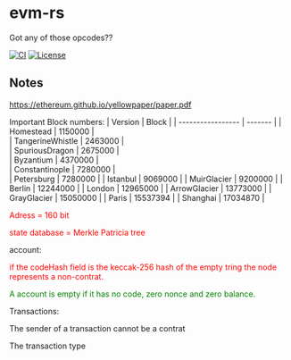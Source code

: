 # evm-rs
Got any of those opcodes??

[![CI](https://github.com/freergit/evm-rs/actions/workflows/ci.yml/badge.svg)][gh-ci]
[![License](https://img.shields.io/badge/License-MIT-orange.svg)][mit-license]

[mit-license]: https://opensource.org/license/mit/
[gh-ci]: https://github.com/bluealloy/revm/actions/workflows/ci.yml


## Notes
https://ethereum.github.io/yellowpaper/paper.pdf

Important Block numbers:
| Version           | Block    |
| ----------------- | -------  |
| Homestead         | 1150000  |  
| TangerineWhistle  | 2463000  |  
| SpuriousDragon    | 2675000  |  
| Byzantium         | 4370000  |  
| Constantinople    | 7280000  |  
| Petersburg        | 7280000  |
| Istanbul          | 9069000  |
| MuirGlacier       | 9200000  |
| Berlin            | 12244000 |
| London            | 12965000 |
| ArrowGlacier      | 13773000 |
| GrayGlacier       | 15050000 |
| Paris             | 15537394 |
| Shanghai          | 17034870 |

<r>Adress = 160 bit</r>

<r>state database =  Merkle Patricia tree</r>

account:

<r>if the codeHash field is the keccak-256 hash of the empty tring the node represents a non-contrat.</r>

<g>A account is empty if it has no code, zero nonce and zero balance. <g>

Transactions:

The sender of a transaction cannot be a contrat

<p>The transaction type</p>

<style>
r { color: Red }
g { color: Green }
</style>

